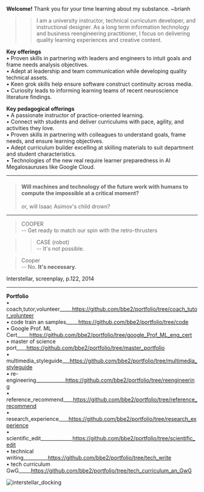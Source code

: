 **Welcome!** Thank you for your time learning about my substance. ~brianh

>> I am a university instructor, technical curriculum developer, and instructional designer. As a long term information technology and business reengineering practitioner, I focus on delivering quality learning experiences and creative content.

**Key offerings**  
• Proven skills in partnering with leaders and engineers to intuit goals and frame needs analysis objectives.  
• Adept at leadership and team communication while developing quality technical assets.  
• Keen grok skills help ensure software construct continuity across media.  
• Curiosity leads to informing learning teams of recent neuroscience literature findings.  

**Key pedagogical offerings**  
• A passionate instructor of practice-oriented learning.  
• Connect with students and deliver curriculums with pace, agility, and activities they love.  
• Proven skills in partnering with colleagues to understand goals, frame needs, and ensure learning objectives.  
• Adept curriculum builder excelling at skilling materials to suit department and student characteristics.  
• Technologies of the new real require learner preparedness in AI Megalosauruses like Google Cloud.  

--------------
 
> #### Will machines and technology of the future work with humans to compute the impossible at a critical moment?  
> or,
> will Isaac Asimov's child drown?  
---------

> COOPER  
> -- Get ready to match our spin with the retro-thrusters  


>> CASE (robot)  
>> -- It's not possible.  


> Cooper  
> -- No. **It's necessary.**  


Interstellar, screenplay, p.122, 2014  

---------

**Portfolio**  
• coach,tutor,volunteer_____https://github.com/bbe2/portfolio/tree/coach_tutor_volunteer  
• code train an samples_____https://github.com/bbe2/portfolio/tree/code  
• Google Prof. ML Cert_____https://github.com/bbe2/portfolio/tree/google_Prof_ML_eng_cert  
• master of science port____https://github.com/bbe2/portfolio/tree/master_portfolio  
• multimedia_styleguide___https://github.com/bbe2/portfolio/tree/multimedia_styleguide  
• re-engineering____________https://github.com/bbe2/portfolio/tree/reengineering  
• reference_recommend____https://github.com/bbe2/portfolio/tree/reference_recommend  
• research_experience____https://github.com/bbe2/portfolio/tree/research_experience  
• scientific_edit_____________https://github.com/bbe2/portfolio/tree/scientific_edit  
• technical writing__________https://github.com/bbe2/portfolio/tree/tech_write  
• tech curriculum GwG_____https://github.com/bbe2/portfolio/tree/tech_curriculum_an_GwG  


![interstellar_docking](https://user-images.githubusercontent.com/59778456/200317941-8f81370f-bc52-465b-884f-547688374899.JPG)

